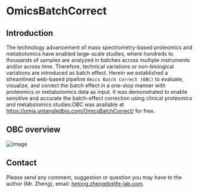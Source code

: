 # OmicsBatchCorrect
## Introduction
The technology advancement of mass spectrometry-based proteomics and metabolomics have enabled large-scale studies, where hundreds to thousands of samples are analyzed in batches across multiple instruments and/or across time. Therefore, technical variations or non-biological variations are introduced as batch effect. Herein we established a streamlined web-based pipeline `Omics Batch Correct (OBC)` to evaluate, visualize, and correct the batch effect in a one-stop manner with proteomics or metabolomics data as input. It was demonstrated to enable sensitive and accurate the batch-effect correction using clinical proteomics and metabolomics studies.OBC was available at https://omia.untangledbio.com/OmicsBatchCorrect/ for free.
## OBC overview
![image](https://user-images.githubusercontent.com/54032059/209771596-e247cc5b-d9f1-498a-804d-f3d6359063ca.png)


## Contact
Please send any comment, suggestion or question you may have to the author (Mr. Zheng), email: helong.zheng@qlife-lab.com.
